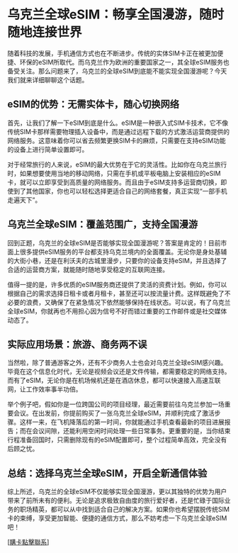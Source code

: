 # 乌克兰全球eSIM：畅享全国漫游，随时随地连接世界

随着科技的发展，手机通信方式也在不断进步。传统的实体SIM卡正在被更加便捷、环保的eSIM所取代。而乌克兰作为欧洲的重要国家之一，其全球eSIM服务也备受关注。那么问题来了，乌克兰的全球eSIM到底能不能实现全国漫游呢？今天我们就来详细聊聊这个话题。

## eSIM的优势：无需实体卡，随心切换网络

首先，让我们了解一下eSIM到底是什么。eSIM是一种嵌入式SIM卡技术，它不像传统SIM卡那样需要物理插入设备中，而是通过远程下载的方式激活运营商提供的网络服务。这意味着你可以省去频繁更换SIM卡的麻烦，只需要在支持eSIM功能的设备上进行简单设置即可。

对于经常旅行的人来说，eSIM的最大优势在于它的灵活性。比如你在乌克兰旅行时，如果想要使用当地的移动网络，只需在手机或平板电脑上安装相应的eSIM卡，就可以立即享受到高质量的网络服务。而且由于eSIM支持多运营商切换，即使到了其他国家，你也可以轻松选择更适合自己的网络套餐，真正实现“一部手机走遍天下”。

## 乌克兰全球eSIM：覆盖范围广，支持全国漫游

回到正题，乌克兰的全球eSIM是否能够实现全国漫游呢？答案是肯定的！目前市面上很多提供eSIM服务的平台都支持乌克兰境内的全面覆盖。无论你是身处基辅的大街小巷，还是在利沃夫的古城里漫步，只要你的设备支持eSIM，并且选择了合适的运营商方案，就能随时随地享受稳定的互联网连接。

值得一提的是，许多优质的eSIM服务商还提供了灵活的资费计划。例如，你可以根据自己的需求选择日租卡或者月租卡，甚至还可以按流量计费。这样既避免了不必要的浪费，又确保了在紧急情况下依然能够保持在线状态。可以说，有了乌克兰全球eSIM，你就再也不用担心因为信号不好而错过重要的工作邮件或是社交媒体动态了。

## 实际应用场景：旅游、商务两不误

当然啦，除了普通游客之外，还有不少商务人士也会对乌克兰全球eSIM感兴趣。毕竟在这个信息化时代，无论是视频会议还是文件传输，都需要稳定的网络支持。而有了eSIM，无论你是在机场候机还是在酒店休息，都可以快速接入高速互联网，让工作效率事半功倍。

举个例子吧，假如你是一位跨国公司的项目经理，最近需要前往乌克兰参加一场重要会议。在出发前，你提前购买了一张乌克兰全球eSIM，并顺利完成了激活步骤。这样一来，在飞机降落后的第一时间，你就能通过手机查看最新的项目进展报告；而在会议间隙，还能利用空闲时间处理一些日常事务。更重要的是，当你结束行程准备回国时，只需删除现有的eSIM配置即可，整个过程简单高效，完全没有后顾之忧。

## 总结：选择乌克兰全球eSIM，开启全新通信体验

综上所述，乌克兰的全球eSIM不仅能够实现全国漫游，更以其独特的优势为用户带来了前所未有的便利。无论是追求极致自由度的旅行爱好者，还是忙碌于国际业务的职场精英，都可以从中找到适合自己的解决方案。如果你也希望摆脱传统SIM卡的束缚，享受更加智能、便捷的通信方式，那么不妨考虑一下乌克兰全球eSIM吧！

[[購卡點擊聯系](https://t.me/s/esim1088)]
